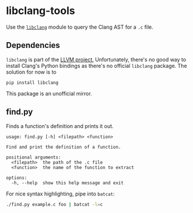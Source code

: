 # libclang-tools

Use the [`libclang`](https://libclang.readthedocs.io/en/latest/index.html) module to
query the Clang AST for a `.c` file.

## Dependencies

`libclang` is part of the
[LLVM project.](https://github.com/llvm/llvm-project/tree/main/clang/bindings/python)
Unfortunately, there's no good way to install Clang's Python bindings as there's no official
`libclang` package. The solution for now is to

```
pip install libclang
```
This package is an unofficial mirror.

## find.py

Finds a function's definition and prints it out.

```
usage: find.py [-h] <filepath> <function>

Find and print the definition of a function.

positional arguments:
  <filepath>  the path of the .c file
  <function>  the name of the function to extract

options:
  -h, --help  show this help message and exit
```

For nice syntax highlighting, pipe into `batcat`:

```.sh
./find.py example.c foo | batcat -l=c
```
